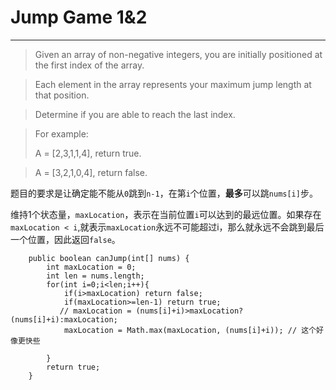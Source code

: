 # Jump Game 1&2
***
> Given an array of non-negative integers, you are initially positioned at the first index of the array.

>Each element in the array represents your maximum jump length at that position.

>Determine if you are able to reach the last index.

>For example:
>
>A = [2,3,1,1,4], return true.

>A = [3,2,1,0,4], return false.


题目的要求是让确定能不能从`0`跳到`n-1`，在第`i`个位置，**最多**可以跳`nums[i]`步。

维持1个状态量，`maxLocation`，表示在当前位置`i`可以达到的最远位置。如果存在`maxLocation < i`,就表示`maxLocation`永远不可能超过i，那么就永远不会跳到最后一个位置，因此返回`false`。

```
	public boolean canJump(int[] nums) {
        int maxLocation = 0;
        int len = nums.length;
        for(int i=0;i<len;i++){
            if(i>maxLocation) return false;
            if(maxLocation>=len-1) return true;
           // maxLocation = (nums[i]+i)>maxLocation?(nums[i]+i):maxLocation;
            maxLocation = Math.max(maxLocation, (nums[i]+i)); // 这个好像更快些
            
        }
        return true;
    }
```
